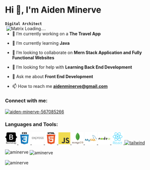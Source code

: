 # Hi 👋, I'm Aiden Minerve
**`Digital Architect`**
<img align="right" alt="Matrix Loading...." width="500" src="https://static.wikia.nocookie.net/powerlisting/images/0/00/Neo_%28Matrix%29_transcendent_avatar.gif/revision/latest?cb=20190904125543">
</br>

- 🔭 I’m currently working on a **The Travel App**

- 🌱 I’m currently learning **Java**

- 🤝 I’m looking to collaborate on **Mern Stack Application and Fully Functional Websites**

- 🙏 I’m looking for help with **Learning Back End Development**

- 💬 Ask me about **Front End Development**

- 📫 How to reach me **aidenminerve@gmail.com**

<h3 align="left">Connect with me:</h3>
<p align="left">
<a href="https://linkedin.com/in/aiden-minerve-567085266" target="blank"><img align="center" src="https://raw.githubusercontent.com/rahuldkjain/github-profile-readme-generator/master/src/images/icons/Social/linked-in-alt.svg" alt="aiden-minerve-567085266" height="30" width="40" /></a>
</p>

<h3 align="left">Languages and Tools:</h3>
<p align="left"> <a href="https://getbootstrap.com" target="_blank" rel="noreferrer"> <img src="https://raw.githubusercontent.com/devicons/devicon/master/icons/bootstrap/bootstrap-plain-wordmark.svg" alt="bootstrap" width="40" height="40"/> </a> <a href="https://www.w3schools.com/css/" target="_blank" rel="noreferrer"> <img src="https://raw.githubusercontent.com/devicons/devicon/master/icons/css3/css3-original-wordmark.svg" alt="css3" width="40" height="40"/> </a> <a href="https://expressjs.com" target="_blank" rel="noreferrer"> <img src="https://raw.githubusercontent.com/devicons/devicon/master/icons/express/express-original-wordmark.svg" alt="express" width="40" height="40"/> </a> <a href="https://www.w3.org/html/" target="_blank" rel="noreferrer"> <img src="https://raw.githubusercontent.com/devicons/devicon/master/icons/html5/html5-original-wordmark.svg" alt="html5" width="40" height="40"/> </a> <a href="https://developer.mozilla.org/en-US/docs/Web/JavaScript" target="_blank" rel="noreferrer"> <img src="https://raw.githubusercontent.com/devicons/devicon/master/icons/javascript/javascript-original.svg" alt="javascript" width="40" height="40"/> </a> <a href="https://www.mongodb.com/" target="_blank" rel="noreferrer"> <img src="https://raw.githubusercontent.com/devicons/devicon/master/icons/mongodb/mongodb-original-wordmark.svg" alt="mongodb" width="40" height="40"/> </a> <a href="https://www.mysql.com/" target="_blank" rel="noreferrer"> <img src="https://raw.githubusercontent.com/devicons/devicon/master/icons/mysql/mysql-original-wordmark.svg" alt="mysql" width="40" height="40"/> </a> <a href="https://nodejs.org" target="_blank" rel="noreferrer"> <img src="https://raw.githubusercontent.com/devicons/devicon/master/icons/nodejs/nodejs-original-wordmark.svg" alt="nodejs" width="40" height="40"/> </a> <a href="https://reactjs.org/" target="_blank" rel="noreferrer"> <img src="https://raw.githubusercontent.com/devicons/devicon/master/icons/react/react-original-wordmark.svg" alt="react" width="40" height="40"/> </a> <a href="https://tailwindcss.com/" target="_blank" rel="noreferrer"> <img src="https://www.vectorlogo.zone/logos/tailwindcss/tailwindcss-icon.svg" alt="tailwind" width="40" height="40"/> </a> </p>

<p><img align="left" src="https://github-readme-stats.vercel.app/api/top-langs?username=aminerve&show_icons=true&locale=en&layout=compact" alt="aminerve" /></p>

<p>&nbsp;<img align="center" src="https://github-readme-stats.vercel.app/api?username=aminerve&show_icons=true&locale=en" alt="aminerve" /></p>

<p><img align="center" src="https://github-readme-streak-stats.herokuapp.com/?user=aminerve&" alt="aminerve" /></p>
